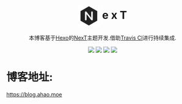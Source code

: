# <div align="center"><a title="Go to homepage" href="https://theme-next.org"><img align="center" width="56" height="56" src="https://raw.githubusercontent.com/theme-next/hexo-theme-next/master/source/images/logo.svg?sanitize=true"></a> e x T</div>

<p align="center">本博客基于<a href="https://hexo.io">Hexo</a>的<a href="https://github.com/theme-next/hexo-theme-next">NexT</a>主题开发.借助<a href="https://travis-ci.org">Travis CI</a>进行持续集成.</p>

<p align="center">
  <a href="https://travis-ci.org/Ahaochan/Ahaochan.github.io"><img src="https://travis-ci.org/Ahaochan/Ahaochan.github.io.svg?branch=source"></a>
  <a href="http://ahaochan.github.io"><img src="https://img.shields.io/badge/blog-hexo-blue.svg"></a>
  <a href="http://hits.dwyl.io/Ahaochan/Ahaochan.github.io"><img src="http://hits.dwyl.io/Ahaochan/Ahaochan.github.io.svg"></a>
  <a href="https://github.com/Ahaochan/Ahaochan.github.io/tree/source"><img src="https://img.shields.io/github/stars/Ahaochan/Ahaochan.github.io.svg"></a>
  <!--<a href=""><img src=""></a>-->
</p>

# 博客地址:
https://blog.ahao.moe